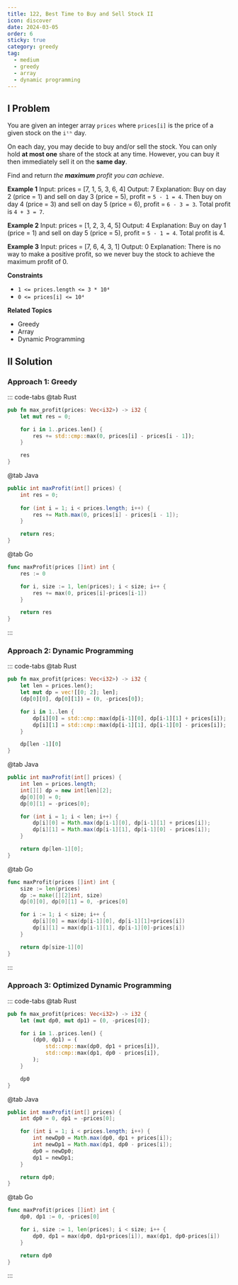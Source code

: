 ```yaml
---
title: 122, Best Time to Buy and Sell Stock II
icon: discover
date: 2024-03-05
order: 6
sticky: true
category: greedy
tag: 
  - medium
  - greedy
  - array
  - dynamic programming
---
```


## I Problem
You are given an integer array `prices` where `prices[i]` is the price of a given stock on the `iᵗʰ` day.

On each day, you may decide to buy and/or sell the stock. You can only hold **at most one** share of the stock at any time. However, you can buy it then immediately sell it on the **same day**.

Find and return *the **maximum** profit you can achieve*.

**Example 1**
Input: prices = [7, 1, 5, 3, 6, 4]
Output: 7
Explanation: Buy on day 2 (price = 1) and sell on day 3 (price = 5), profit = `5 - 1 = 4`. Then buy on day 4 (price = 3) and sell on day 5 (price = 6), profit = `6 - 3 = 3`. Total profit is `4 + 3 = 7`.

**Example 2**
Input: prices = [1, 2, 3, 4, 5]
Output: 4
Explanation: Buy on day 1 (price = 1) and sell on day 5 (price = 5), profit = `5 - 1 = 4`. Total profit is 4.

**Example 3**
Input: prices = [7, 6, 4, 3, 1]
Output: 0
Explanation: There is no way to make a positive profit, so we never buy the stock to achieve the maximum profit of 0.

**Constraints**
- `1 <= prices.length <= 3 * 10⁴`
- `0 <= prices[i] <= 10⁴`

**Related Topics**
- Greedy
- Array
- Dynamic Programming


## II Solution
### Approach 1: Greedy
::: code-tabs
@tab Rust
```rust
pub fn max_profit(prices: Vec<i32>) -> i32 {
    let mut res = 0;

    for i in 1..prices.len() {
        res += std::cmp::max(0, prices[i] - prices[i - 1]);
    }

    res
}
```

@tab Java
```java
public int maxProfit(int[] prices) {
    int res = 0;
    
    for (int i = 1; i < prices.length; i++) {
        res += Math.max(0, prices[i] - prices[i - 1]);
    }

    return res;
}
```

@tab Go
```go
func maxProfit(prices []int) int {
    res := 0

    for i, size := 1, len(prices); i < size; i++ {
        res += max(0, prices[i]-prices[i-1])
    }

    return res
}
```
:::

### Approach 2: Dynamic Programming
::: code-tabs
@tab Rust
```rust
pub fn max_profit(prices: Vec<i32>) -> i32 {
    let len = prices.len();
    let mut dp = vec![[0; 2]; len];
    (dp[0][0], dp[0][1]) = (0, -prices[0]);

    for i in 1..len {
        dp[i][0] = std::cmp::max(dp[i-1][0], dp[i-1][1] + prices[i]);
        dp[i][1] = std::cmp::max(dp[i-1][1], dp[i-1][0] - prices[i]);
    }

    dp[len -1][0]
}
```

@tab Java
```java
public int maxProfit(int[] prices) {
    int len = prices.length;
    int[][] dp = new int[len][2];
    dp[0][0] = 0;
    dp[0][1] = -prices[0];

    for (int i = 1; i < len; i++) {
        dp[i][0] = Math.max(dp[i-1][0], dp[i-1][1] + prices[i]);
        dp[i][1] = Math.max(dp[i-1][1], dp[i-1][0] - prices[i]);
    }

    return dp[len-1][0];
}
```

@tab Go
```go
func maxProfit(prices []int) int {
    size := len(prices)
    dp := make([][2]int, size)
    dp[0][0], dp[0][1] = 0, -prices[0]

    for i := 1; i < size; i++ {
        dp[i][0] = max(dp[i-1][0], dp[i-1][1]+prices[i])
        dp[i][1] = max(dp[i-1][1], dp[i-1][0]-prices[i])
    }

    return dp[size-1][0]
}
```
:::

### Approach 3: Optimized Dynamic Programming
::: code-tabs
@tab Rust
```rust
pub fn max_profit(prices: Vec<i32>) -> i32 {
    let (mut dp0, mut dp1) = (0, -prices[0]);

    for i in 1..prices.len() {
        (dp0, dp1) = (
            std::cmp::max(dp0, dp1 + prices[i]),
            std::cmp::max(dp1, dp0 - prices[i]),
        );
    }

    dp0
}
```

@tab Java
```java
public int maxProfit(int[] prices) {
    int dp0 = 0, dp1 = -prices[0];

    for (int i = 1; i < prices.length; i++) {
        int newDp0 = Math.max(dp0, dp1 + prices[i]);
        int newDp1 = Math.max(dp1, dp0 - prices[i]);
        dp0 = newDp0;
        dp1 = newDp1;
    }

    return dp0;
}
```

@tab Go
```go
func maxProfit(prices []int) int {
    dp0, dp1 := 0, -prices[0]

    for i, size := 1, len(prices); i < size; i++ {
        dp0, dp1 = max(dp0, dp1+prices[i]), max(dp1, dp0-prices[i])
    }

    return dp0
}
```
:::